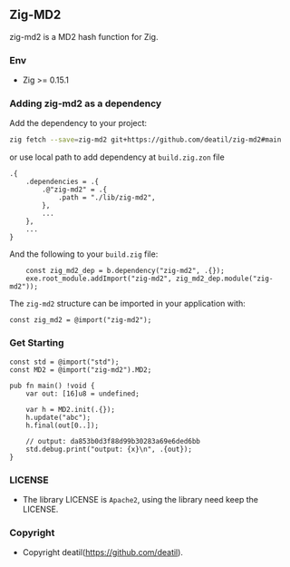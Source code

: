 ## Zig-MD2 

zig-md2 is a MD2 hash function for Zig.


### Env

 - Zig >= 0.15.1


### Adding zig-md2 as a dependency

Add the dependency to your project:

```sh
zig fetch --save=zig-md2 git+https://github.com/deatil/zig-md2#main
```

or use local path to add dependency at `build.zig.zon` file

```zig
.{
    .dependencies = .{
        .@"zig-md2" = .{
            .path = "./lib/zig-md2",
        },
        ...
    },
    ...
}
```

And the following to your `build.zig` file:

```zig
    const zig_md2_dep = b.dependency("zig-md2", .{});
    exe.root_module.addImport("zig-md2", zig_md2_dep.module("zig-md2"));
```

The `zig-md2` structure can be imported in your application with:

```zig
const zig_md2 = @import("zig-md2");
```


### Get Starting

~~~zig
const std = @import("std");
const MD2 = @import("zig-md2").MD2;

pub fn main() !void {
    var out: [16]u8 = undefined;
    
    var h = MD2.init(.{});
    h.update("abc");
    h.final(out[0..]);
    
    // output: da853b0d3f88d99b30283a69e6ded6bb
    std.debug.print("output: {x}\n", .{out});
}
~~~


### LICENSE

*  The library LICENSE is `Apache2`, using the library need keep the LICENSE.


### Copyright

*  Copyright deatil(https://github.com/deatil).
